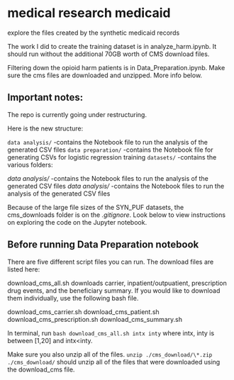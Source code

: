 # medical research medicaid
 explore the files created by the synthetic medicaid records

The work I did to create the training dataset is in analyze_harm.ipynb. It should run without the additional 70GB worth of CMS download files.

Filtering down the opioid harm patients is in Data_Preparation.ipynb. Make sure the cms files are downloaded and unzipped. More info below.



## Important notes:
The repo is currently going under restructuring. 

Here is the new structure:

`data analysis/` -contains the Notebook file to run the analysis of the generated CSV files
`data preparation/` -contains the Notebook file for generating CSVs for logistic regression training
`datasets/` -contains the various folders:


*data analysis/* -contains the Notebook files to run the analysis of the generated CSV files
*data analysis/* -contains the Notebook files to run the analysis of the generated CSV files

Because of the large file sizes of the SYN_PUF datasets, the cms_downloads folder is on the *.gitignore*. Look below to view instructions on exploring the code on the Jupyter notebook.

## Before running Data Preparation notebook
There are five different script files you can run. The download files are listed here: 

download_cms_all.sh downloads carrier, inpatient/outpuatient, prescription drug events, and the beneficiary summary. If you would like to download them individually, use the following bash file. 

download_cms_carrier.sh
download_cms_patient.sh
download_cms_prescription.sh
download_cms_summary.sh

In terminal, run 
    ```bash download_cms_all.sh intx inty```
where intx, inty is between [1,20] and intx<inty.

Make sure you also unzip all of the files.
    ```unzip ./cms_download/\*.zip ./cms_download/```
should unzip all of the files that were downloaded using the download_cms file. 

